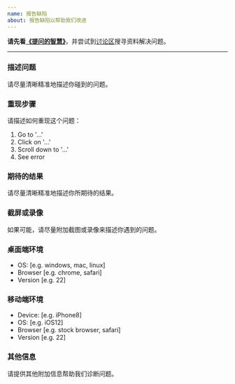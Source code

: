 ```yaml
---
name: 报告缺陷
about: 报告缺陷以帮助我们改进
---
```


**请先看[《提问的智慧》](https://hacpai.com/article/1536377163156)**，并尝试到[讨论区](https://hacpai.com/tag/latke)搜寻资料解决问题。

----

### 描述问题

请尽量清晰精准地描述你碰到的问题。

### 重现步骤

请描述如何重现这个问题：

1. Go to '...'
2. Click on '...'
3. Scroll down to '...'
4. See error

### 期待的结果

请尽量清晰精准地描述你所期待的结果。

### 截屏或录像

如果可能，请尽量附加截图或录像来描述你遇到的问题。

### 桌面端环境

- OS: [e.g. windows, mac, linux]
- Browser [e.g. chrome, safari]
- Version [e.g. 22]

### 移动端环境

- Device: [e.g. iPhone8]
- OS: [e.g. iOS12]
- Browser [e.g. stock browser, safari]
- Version [e.g. 22]

### 其他信息

请提供其他附加信息帮助我们诊断问题。
